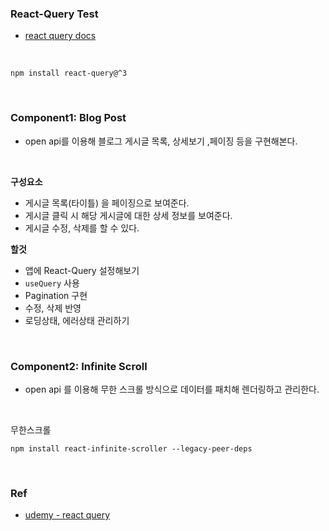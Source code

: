 ### React-Query Test

- [react query docs](https://react-query.tanstack.com)

<br>

```
npm install react-query@^3
```

<br>

### Component1: Blog Post

- open api를 이용해 블로그 게시글 목록, 상세보기 ,페이징 등을 구현해본다.

<br>

**구성요소**

- 게시글 목록(타이틀) 을 페이징으로 보여준다.
- 게시글 클릭 시 해당 게시글에 대한 상세 정보를 보여준다.
- 게시글 수정, 삭제를 할 수 있다.

**할것**

- 앱에 React-Query 설정해보기
- `useQuery` 사용
- Pagination 구현
- 수정, 삭제 반영
- 로딩상태, 에러상태 관리하기

<br>

### Component2: Infinite Scroll

- open api 를 이용해 무한 스크롤 방식으로 데이터를 패치해 렌더링하고 관리한다.

<br>

무한스크롤

```
npm install react-infinite-scroller --legacy-peer-deps
```

<br>

### Ref

- [udemy - react query](https://www.udemy.com/course/react-query-react)
